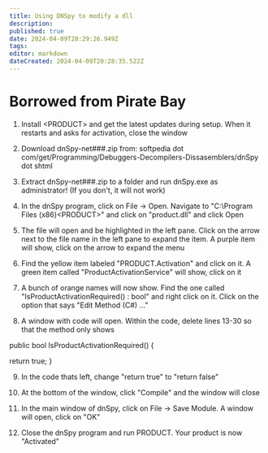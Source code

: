 ```yaml
---
title: Using DNSpy to modify a dll
description: 
published: true
date: 2024-04-09T20:29:26.949Z
tags: 
editor: markdown
dateCreated: 2024-04-09T20:28:35.522Z
---
```


# Borrowed from Pirate Bay

1. Install \<PRODUCT> and get the latest updates during setup. When it restarts and asks for activation, close the window
2. Download dnSpy-net###.zip from:
softpedia dot com/get/Programming/Debuggers-Decompilers-Dissasemblers/dnSpy dot shtml

3. Extract dnSpy-net###.zip to a folder and run dnSpy.exe as administrator! (If you don't, it will not work)
4. In the dnSpy program, click on File -> Open. Navigate to "C:\Program Files (x86)\<PRODUCT>" and click on "product.dll" and click Open
5. The file will open and be highlighted in the left pane. Click on the arrow next to the file name in the left pane to expand the item. A purple item will show, click on the arrow to expand the menu
6. Find the yellow item labeled "PRODUCT.Activation" and click on it. A green item called "ProductActivationService" will show, click on it
7. A bunch of orange names will now show. Find the one called "IsProductActivationRequired() : bool" and right click on it. Click on the option that says "Edit Method (C#) ..."
8. A window with code will open. Within the code, delete lines 13-30 so that the method only shows

public bool IsProductActivationRequired()
{

return true;
}

9. In the code thats left, change "return true" to "return false"

10. At the bottom of the window, click "Compile" and the window will close
11. In the main window of dnSpy, click on File -> Save Module. A window will open, click on "OK"
12. Close the dnSpy program and run PRODUCT. Your product is now "Activated"